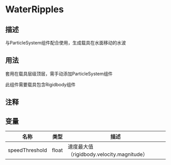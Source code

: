 # WaterRipples
## 描述

与ParticleSystem组件配合使用，生成载具在水面移动的水波

## 用法

套用在载具层级顶层，需手动添加ParticleSystem组件

此组件需要载具包含Rigidbody组件

## 注释

## 变量
| 名称 | 类型 | 描述 |
| ----------- | ----------- | ----------- |
| speedThreshold  | float | 速度最大值（rigidbody.velocity.magnitude） |  
